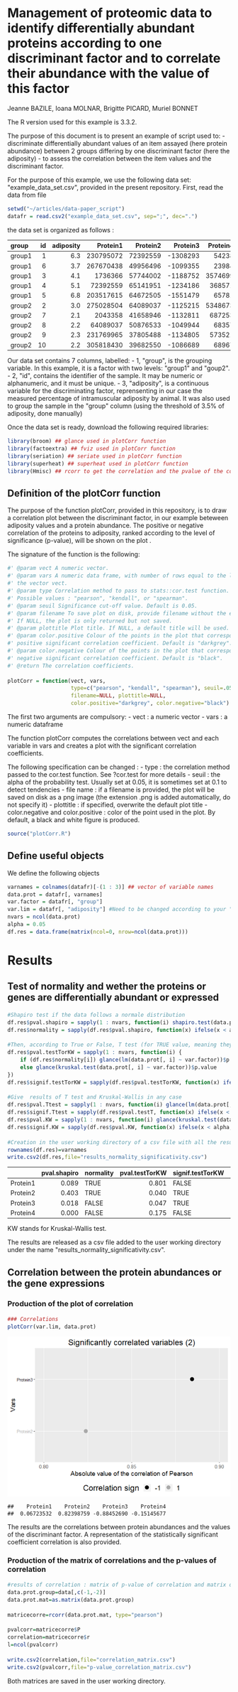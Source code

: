 Management of proteomic data to identify differentially abundant proteins according to one discriminant factor and to correlate their abundance with the value of this factor
================
Jeanne BAZILE, Ioana MOLNAR, Brigitte PICARD, Muriel BONNET

The R version used for this example is 3.3.2.

The purpose of this document is to present an example of script used to: - discriminate differentially abundant values of an item assayed (here protein abundance) between 2 groups differing by one discriminant factor (here the adiposity) - to assess the correlation between the item values and the discriminant factor.

For the purpose of this example, we use the following data set: "example\_data\_set.csv", provided in the present repository. First, read the data from file

``` r
setwd("~/articles/data-paper_script")
datafr = read.csv2("example_data_set.csv", sep=";", dec=".")
```

the data set is organized as follows :

| group  |   id|  adiposity|   Protein1|  Protein2|  Protein3|  Protein4|
|:-------|----:|----------:|----------:|---------:|---------:|---------:|
| group1 |    1|        6.3|  230795072|  72392559|  -1308293|     54238|
| group1 |    6|        3.7|  267670438|  49956496|  -1099355|     23984|
| group1 |    3|        4.1|    1736366|  57744002|  -1188752|   3574699|
| group1 |    4|        5.1|   72392559|  65141951|  -1234186|    368571|
| group1 |    5|        6.8|  203517615|  64672505|  -1551479|     65781|
| group2 |    2|        3.0|  275028504|  64089037|  -1125215|   5348673|
| group2 |    7|        2.1|    2043358|  41658946|  -1132811|    687253|
| group2 |    8|        2.2|   64089037|  50876533|  -1049944|     68357|
| group2 |    9|        2.3|  231769965|  37805488|  -1134805|    573521|
| group2 |   10|        2.2|  305818430|  39682550|  -1086689|     68967|

Our data set contains 7 columns, labelled: - 1, "group", is the grouping variable. In this example, it is a factor with two levels: "group1" and "goup2". - 2, "id", contains the identifier of the sample. It may be numeric or alphanumeric, and it must be unique. - 3, "adiposity", is a continuous variable for the discriminating factor, reprensenting in our case the measured percentage of intramuscular adiposity by animal. It was also used to group the sample in the "group" column (using the threshold of 3.5% of adiposity, done manually)

Once the data set is ready, download the following required libraries:

``` r
library(broom) ## glance used in plotCorr function
library(factoextra) ## fviz used in plotCorr function
library(seriation) ## seriate used in plotCorr function
library(superheat) ## superheat used in plotCorr function
library(Hmisc) ## rcorr to get the correlation and the pvalue of the correlation
```

Definition of the plotCorr function
-----------------------------------

The purpose of the function plotCorr, provided in this repository, is to draw a correlation plot between the discriminant factor, in our example beteween adiposity values and a protein abundance. The positive or negative correlation of the proteins to adiposity, ranked according to the level of significance (p-value), will be shown on the plot .

The signature of the function is the following:

``` r
#' @param vect A numeric vector.
#' @param vars A numeric data frame, with number of rows equal to the length of
#' the vector vect.
#' @param type Correlation method to pass to stats::cor.test function.
#' Possible values : "pearson", "kendall", or "spearman".
#' @param seuil Significance cut-off value. Default is 0.05.
#' @param filename To save plot on disk, provide filename without the extension.
#' If NULL, the plot is only returned but not saved.
#' @param plottitle Plot title. If NULL, a default title will be used.
#' @param color.positive Colour of the points in the plot that correspond to
#' positive significant correlation coefficient. Default is "darkgrey".
#' @param color.negative Colour of the points in the plot that correspond to
#' negative significant correlation coefficient. Default is "black".
#' @return The correlation coefficients.

plotCorr = function(vect, vars,
                    type=c("pearson", "kendall", "spearman"), seuil=.05,
                    filename=NULL, plottitle=NULL,
                    color.positive="darkgrey", color.negative="black")
```

The first two arguments are compulsory: - vect : a numeric vector - vars : a numeric dataframe

The function plotCorr computes the correlations between vect and each variable in vars and creates a plot with the significant correlation coefficients.

The following specification can be changed : - type : the correlation method passed to the cor.test function. See ?cor.test for more details - seuil : the alpha of the probability test. Usually set at 0.05, it is sometimes set at 0.1 to detect tendencies - file name : if a filename is provided, the plot will be saved on disk as a png image (the extension .png is added automatically, do not specify it) - plottitle : if specified, overwrite the default plot title - color.negative and color.positive : color of the point used in the plot. By default, a black and white figure is produced.

``` r
source("plotCorr.R")
```

Define useful objects
---------------------

We define the following objects

``` r
varnames = colnames(datafr)[-(1 : 3)] ## vector of variable names
data.prot = datafr[, varnames]
var.factor = datafr[, "group"] 
var.lim = datafr[, "adiposity"] #Need to be changed according to your "discriminant value" i.e. you need to refer to the name of the 3rd column
nvars = ncol(data.prot)
alpha = 0.05 
df.res = data.frame(matrix(ncol=0, nrow=ncol(data.prot)))
```

Results
=======

Test of normality and wether the proteins or genes are differentially abundant or expressed
-------------------------------------------------------------------------------------------

``` r
#Shapiro test if the data follows a normale distribution
df.res$pval.shapiro = sapply(1 : nvars, function(i) shapiro.test(data.prot[, i])$p.value)
df.res$normality = sapply(df.res$pval.shapiro, function(x) ifelse(x < alpha, F, T))

#Then, according to True or False, T test (for TRUE value, meaning they are following a normal distribution) or Kruskal-Wallis (for FALSE results) are performed
df.res$pval.testTorKW = sapply(1 : nvars, function(i) {
    if (df.res$normality[i]) glance(lm(data.prot[, i] ~ var.factor))$p.value
    else glance(kruskal.test(data.prot[, i] ~ var.factor))$p.value
})
df.res$signif.testTorKW = sapply(df.res$pval.testTorKW, function(x) ifelse(x < alpha, T, F)) #tell you if it's significative or not

#Give  results of T test and Kruskal-Wallis in any case 
df.res$pval.Ttest = sapply(1 : nvars, function(i) glance(lm(data.prot[, i] ~ var.factor))$p.value)
df.res$signif.Ttest = sapply(df.res$pval.testT, function(x) ifelse(x < alpha, T, F))
df.res$pval.KW = sapply(1 : nvars, function(i) glance(kruskal.test(data.prot[, i] ~ var.factor))$p.value)
df.res$signif.KW = sapply(df.res$pval.KW, function(x) ifelse(x < alpha, T, F))

#Creation in the user working directory of a csv file with all the results (p-value and if it is or not considered as significative)
rownames(df.res)=varnames
write.csv2(df.res,file="results_normality_significativity.csv")
```

|          |  pval.shapiro| normality |  pval.testTorKW| signif.testTorKW |  pval.Ttest| signif.Ttest |  pval.KW| signif.KW |
|----------|-------------:|:----------|---------------:|:-----------------|-----------:|:-------------|--------:|:----------|
| Protein1 |         0.089| TRUE      |           0.801| FALSE            |       0.801| FALSE        |    0.465| FALSE     |
| Protein2 |         0.403| TRUE      |           0.040| TRUE             |       0.040| TRUE         |    0.047| TRUE      |
| Protein3 |         0.018| FALSE     |           0.047| TRUE             |       0.061| TRUE         |    0.047| TRUE      |
| Protein4 |         0.000| FALSE     |           0.175| FALSE            |       0.675| FALSE        |    0.175| FALSE     |

KW stands for Kruskal-Wallis test.

The results are released as a csv file added to the user working directory under the name "results\_normality\_significativity.csv".

Correlation between the protein abundances or the gene expressions
------------------------------------------------------------------

### Production of the plot of correlation

``` r
### Correlations
plotCorr(var.lim, data.prot)
```

<img src="Figure_plotCorr.png" style="display: block; margin: auto;" />

    ##    Protein1    Protein2    Protein3    Protein4 
    ##  0.06723532  0.82398759 -0.88452690 -0.15145677

The results are the correlations between protein abundances and the values of the discriminant factor. A representation of the statistically significant coefficient correlation is also provided.

### Production of the matrix of correlations and the p-values of correlation

``` r
#results of correlation : matrix of p-value of correlation and matrix of correlation
data.prot.group=data[,c(-1,-2)]
data.prot.mat=as.matrix(data.prot.group)

matricecorre=rcorr(data.prot.mat, type="pearson")

pvalcorr=matricecorre$P
correlation=matricecorre$r
l=ncol(pvalcorr)

write.csv2(correlation,file="correlation_matrix.csv")
write.csv2(pvalcorr,file="p-value_correlation_matrix.csv")
```

Both matrices are saved in the user working directory.
